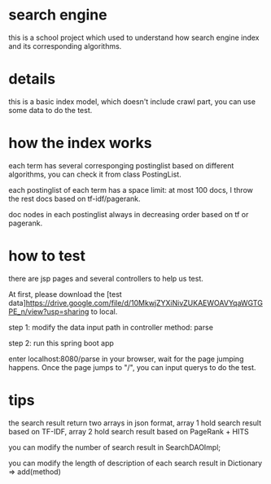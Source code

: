 # search engine
 this is a school project which used to understand how search engine index and its corresponding algorithms.
 
# details
 this is a basic index model, which doesn't include crawl part, you can use some data to do the test.

# how the index works
 each term has several corresponging postinglist based on different algorithms, you can check it from class PostingList.
 
 each postinglist of each term has a space limit: at most 100 docs, I throw the rest docs based on tf-idf/pagerank. 
 
 doc nodes in each postinglist always in decreasing order based on tf or pagerank.

 # how to test
 there are jsp pages and several controllers to help us test.
 
 At first, please download the [test data]https://drive.google.com/file/d/10MkwjZYXiNivZUKAEWOAVYqaWGTGPE_n/view?usp=sharing to local.
 
 step 1: modify the data input path in controller method: parse
 
 step 2: run this spring boot app
 
 enter localhost:8080/parse in your browser, wait for the page jumping happens. Once the page jumps to "/", you can input querys to do the test.
 
 # tips 
 the search result return two arrays in json format, array 1 hold search result based on TF-IDF, array 2 hold search result based on PageRank + HITS
 
 you can modify the number of search result in SearchDAOImpl;
 
 you can modify the length of description of each search result in Dictionary => add(method)
 
 
 
